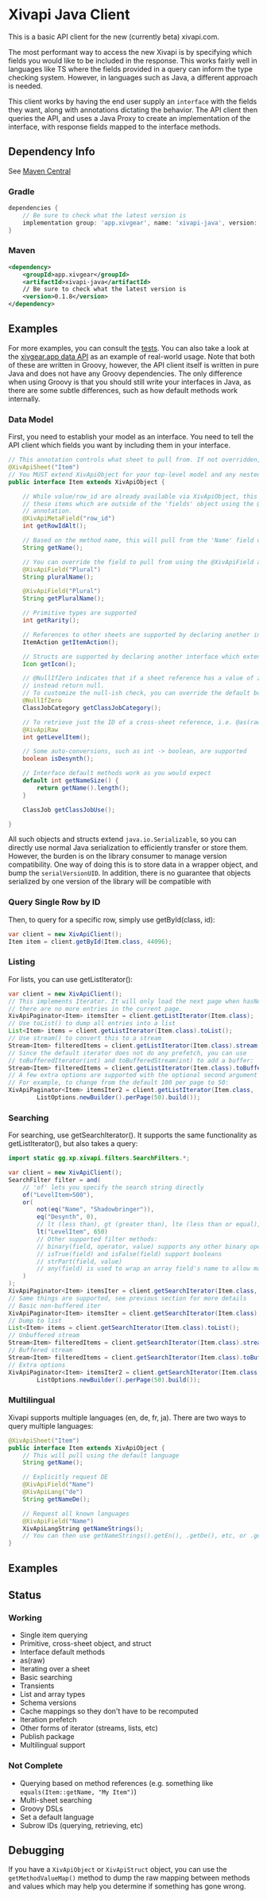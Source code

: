 # Xivapi Java Client

This is a basic API client for the new (currently beta) xivapi.com.

The most performant way to access the new Xivapi is by specifying which fields you would like to be
included in the response. This works fairly well in languages like TS where the fields provided in
a query can inform the type checking system. However, in languages such as Java, a different approach
is needed.

This client works by having the end user supply an `interface` with the fields they want, along with
annotations dictating the behavior. The API client then queries the API, and uses a Java Proxy to
create an implementation of the interface, with response fields mapped to the interface methods.

## Dependency Info

See [Maven Central](https://central.sonatype.com/artifact/app.xivgear/xivapi-java)

### Gradle

```groovy
dependencies {
	// Be sure to check what the latest version is
	implementation group: 'app.xivgear', name: 'xivapi-java', version: '0.1.8'
}
```

### Maven

```xml
<dependency>
    <groupId>app.xivgear</groupId>
    <artifactId>xivapi-java</artifactId>
    // Be sure to check what the latest version is
    <version>0.1.8</version>
</dependency>
```

## Examples

For more examples, you can consult the [tests](src/test/groovy/gg/xp/xivapi/test).
You can also take a look at the [xivgear.app data API](https://github.com/xiv-gear-planner/xivgear-data-api)
as an example of real-world usage. Note that both of these are written in Groovy, however, the API client itself
is written in pure Java and does not have any Groovy dependencies. The only difference when using Groovy is that
you should still write your interfaces in Java, as there are some subtle differences, such as how default
methods work internally.

### Data Model

First, you need to establish your model as an interface. You need to tell the API client which fields you want by
including them in your interface.

```java
// This annotation controls what sheet to pull from. If not overridden, defaults to the name of the interface.
@XivApiSheet("Item")
// You MUST extend XivApiObject for your top-level model and any nested row objects
public interface Item extends XivApiObject {

	// While value/row_id are already available via XivApiObject, this shows how to query
	// these items which are outside of the 'fields' object using the @XivApiMetaField
	// annotation.
	@XivApiMetaField("row_id")
	int getRowIdAlt();

	// Based on the method name, this will pull from the 'Name' field on the response.
	String getName();

	// You can override the field to pull from using the @XivApiField annotation.
	@XivApiField("Plural")
	String pluralName();

	@XivApiField("Plural")
	String getPluralName();

	// Primitive types are supported
	int getRarity();

	// References to other sheets are supported by declaring another interface which extends XivApiObject
	ItemAction getItemAction();

	// Structs are supported by declaring another interface which extends XivApiStruct instead of XivApiObject
	Icon getIcon();

	// @NullIfZero indicates that if a sheet reference has a value of zero, it should
	// instead return null.
	// To customize the null-ish check, you can override the default boolean isZero() method on the target interface.
	@NullIfZero
	ClassJobCategory getClassJobCategory();

	// To retrieve just the ID of a cross-sheet reference, i.e. @as(raw), use the @XivApiRaw annotation.
	@XivApiRaw
	int getLevelItem();

	// Some auto-conversions, such as int -> boolean, are supported
	boolean isDesynth();

	// Interface default methods work as you would expect
	default int getNameSize() {
		return getName().length();
	}

	ClassJob getClassJobUse();

}
```

All such objects and structs extend `java.io.Serializable`, so you can directly use normal Java serialization to efficiently transfer
or store them. However, the burden is on the library consumer to manage version compatibility. One way of doing this is to store data
in a wrapper object, and bump the `serialVersionUID`. In addition, there is no guarantee that objects serialized by one version of the
library will be compatible with 

### Query Single Row by ID

Then, to query for a specific row, simply use getById(class, id):

```java
var client = new XivApiClient();
Item item = client.getById(Item.class, 44096);
```

### Listing

For lists, you can use getListIterator():

```java
var client = new XivApiClient();
// This implements Iterator. It will only load the next page when hasNext() is called and
// there are no more entries in the current page.
XivApiPaginator<Item> itemsIter = client.getListIterator(Item.class);
// Use toList() to dump all entries into a list
List<Item> items = client.getListIterator(Item.class).toList();
// Use stream() to convert this to a stream
Stream<Item> filteredItems = client.getListIterator(Item.class).stream();
// Since the default iterator does not do any prefetch, you can use
// toBufferedIterator(int) and toBufferedStream(int) to add a buffer:
Stream<Item> filteredItems = client.getListIterator(Item.class).toBufferedStream(200);
// A few extra options are supported with the optional second argument for list options
// For example, to change from the default 100 per page to 50:
XivApiPaginator<Item> itemsIter2 = client.getListIterator(Item.class,
        ListOptions.newBuilder().perPage(50).build());
```

### Searching

For searching, use getSearchIterator(). It supports the same functionality as getListIterator(), but also takes
a query:

```java
import static gg.xp.xivapi.filters.SearchFilters.*;

var client = new XivApiClient();
SearchFilter filter = and(
    // 'of' lets you specify the search string directly
    of("LevelItem>500"),
    or(
        not(eq("Name", "Shadowbringer")),
        eq("Desynth", 0),
        // lt (less than), gt (greater than), lte (less than or equal), gte (greater than or equal)
        lt("LevelItem", 650)
        // Other supported filter methods:
        // binary(field, operator, value) supports any other binary operations needed
        // isTrue(field) and isFalse(field) support booleans
        // strPart(field, value)
        // any(field) is used to wrap an array field's name to allow matching on any element in the array
    )
);
XivApiPaginator<Item> itemsIter = client.getSearchIterator(Item.class, filter);
// Same things are supported, see previous section for more details
// Basic non-buffered iter
XivApiPaginator<Item> itemsIter = client.getSearchIterator(Item.class);
// Dump to list
List<Item> items = client.getSearchIterator(Item.class).toList();
// Unbuffered stream
Stream<Item> filteredItems = client.getSearchIterator(Item.class).stream();
// Buffered stream
Stream<Item> filteredItems = client.getSearchIterator(Item.class).toBufferedStream(200);
// Extra options
XivApiPaginator<Item> itemsIter2 = client.getSearchIterator(Item.class,
		ListOptions.newBuilder().perPage(50).build());
```

### Multilingual

Xivapi supports multiple languages (en, de, fr, ja). There are two ways to query multiple languages:
```java
@XivApiSheet("Item")
public interface Item extends XivApiObject {
    // This will pull using the default language
    String getName();

    // Explicitly request DE
    @XivApiField("Name")
    @XivApiLang("de")
    String getNameDe();

    // Request all known languages
    @XivApiField("Name")
    XivApiLangString getNameStrings();
    // You can then use getNameStrings().getEn(), .getDe(), etc, or .getAll() to return values as a map.
}

```

## Examples


## Status

### Working

- Single item querying
- Primitive, cross-sheet object, and struct
- Interface default methods
- as(raw)
- Iterating over a sheet
- Basic searching
- Transients
- List and array types
- Schema versions
- Cache mappings so they don't have to be recomputed
- Iteration prefetch
- Other forms of iterator (streams, lists, etc)
- Publish package
- Multilingual support

### Not Complete

- Querying based on method references (e.g. something like `equals(Item::getName, "My Item")`)
- Multi-sheet searching
- Groovy DSLs
- Set a default language
- Subrow IDs (querying, retrieving, etc)

## Debugging

If you have a `XivApiObject` or `XivApiStruct` object, you can use the 
`getMethodValueMap()` method to dump the raw mapping between methods and values which may
help you determine if something has gone wrong.